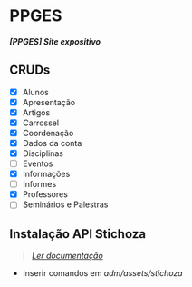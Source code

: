 # PPGES
##### [PPGES] Site expositivo

## CRUDs
- [x] Alunos
- [x] Apresentação
- [x] Artigos
- [x] Carrossel
- [x] Coordenação
- [x] Dados da conta
- [x] Disciplinas
- [ ] Eventos
- [x] Informações
- [ ] Informes
- [x] Professores
- [ ] Seminários e Palestras

## Instalação API Stichoza
> *[Ler documentação](https://github.com/Stichoza/google-translate-php)*
 
- Inserir comandos em *adm/assets/stichoza*